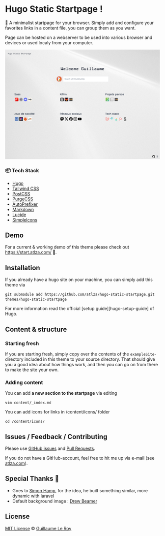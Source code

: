 # Hugo Static Startpage !

📜 A minimalist startpage for your browser.
Simply add and configure your favorites links in a content file, you can group them as you want.

Page can be hosted on a webserver to be used into various browser and devices or used localy from your computer.

![Screenshot Hugo-static-startpage Theme](https://raw.githubusercontent.com/atlza/hugo-static-startpage/main/static/capture/hugo-static-startpage.png)

### 📦 Tech Stack

- [Hugo](https://gohugo.io/)
- [Tailwind CSS](https://tailwindcss.com/)
- [PostCSS](https://postcss.org/)
- [PurgeCSS](https://purgecss.com/)
- [AutoPrefixer](https://autoprefixer.github.io/)
- [Markdown](https://markdownguide.org/)
- [Lucide]([https://prettier.io/](https://lucide.dev))
- [SimpleIcons]([https://jshint.com/](https://simpleicons.org/))

## Demo

For a current & working demo of this theme please check out https://start.atlza.com/ 🎯.

## Installation

If you already have a hugo site on your machine, you can simply add this theme via

```
git submodule add https://github.com/atlza/hugo-static-startpage.git themes/hugo-static-startpage
```

For more information read the official [setup guide][hugo-setup-guide] of Hugo.

## Content & structure

### Starting fresh

If you are starting fresh, simply copy over the contents of the `exampleSite`-directory included in this theme to your source directory. That should give you a good idea about how things work, and then you can go on from there to make the site your own.

### Adding content

You can add **a new section to the startpage** via editing

```
vim content/_index.md
```

You can add icons for links in /content/icons/ folder

```
cd /content/icons/
```

## Issues / Feedback / Contributing

Please use [GitHub issues](https://github.com/atlza/mugoPhotos/issues) and [Pull Requests](https://github.com/atlza/mugoPhotos/pulls).

If you do not have a GitHub-account, feel free to hit me up via e-mail (see [atlza.com](https://www.atlza.com)).

## Special Thanks 🎁

- Goes to [Simon Hamp](https://github.com/simonhamp), for the idea, he built something similar, more dynamic with laravel
- Default background image : [Drew Beamer](https://unsplash.com/fr/@dbeamer_jpg)

## License

[MIT License](http://en.wikipedia.org/wiki/MIT_License) © [Guillaume Le Roy](https://www.atlza.com)

